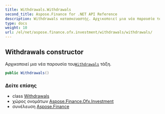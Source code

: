 ```yaml
---
title: Withdrawals.Withdrawals
second_title: Aspose.Finance for .NET API Reference
description: Withdrawals κατασκευαστής. Αρχικοποιεί μια νέα παρουσία τουWithdrawals τάξη.
type: docs
weight: 10
url: /el/net/aspose.finance.ofx.investment/withdrawals/withdrawals/
---
```

## Withdrawals constructor

Αρχικοποιεί μια νέα παρουσία του[`Withdrawals`](../) τάξη.

```csharp
public Withdrawals()
```

### Δείτε επίσης

* class [Withdrawals](../)
* χώρος ονομάτων [Aspose.Finance.Ofx.Investment](../../withdrawals/)
* συνέλευση [Aspose.Finance](../../../)


